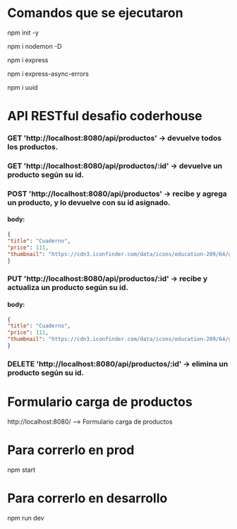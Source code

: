 # Comandos que se ejecutaron
npm init -y

npm i nodemon -D

npm i express

npm i express-async-errors

npm i uuid

# API RESTful desafio coderhouse

### GET 'http://localhost:8080/api/productos' -> devuelve todos los productos.

### GET 'http://localhost:8080/api/productos/:id' -> devuelve un producto según su id.

### POST 'http://localhost:8080/api/productos' -> recibe y agrega un producto, y lo devuelve con su id asignado.
#### body:
```json
{
"title": "Cuaderno",
"price": 111,
"thumbnail": "https://cdn3.iconfinder.com/data/icons/education-209/64/globe-earth-geograhy-planet-school-256.png"
}
```
### PUT 'http://localhost:8080/api/productos/:id' -> recibe y actualiza un producto según su id.
#### body:

```json
{
"title": "Cuaderno",
"price": 111,
"thumbnail": "https://cdn3.iconfinder.com/data/icons/education-209/64/globe-earth-geograhy-planet-school-256.png"
}
```

### DELETE 'http://localhost:8080/api/productos/:id' -> elimina un producto según su id.

# Formulario carga de productos
http://localhost:8080/ --> Formulario carga de productos

# Para correrlo en prod

npm start

# Para correrlo en desarrollo

npm run dev